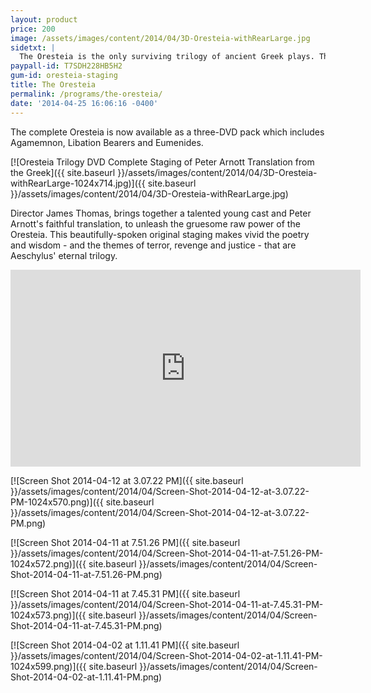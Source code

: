 ```yaml
---
layout: product
price: 200
image: /assets/images/content/2014/04/3D-Oresteia-withRearLarge.jpg
sidetxt: |
  The Oresteia is the only surviving trilogy of ancient Greek plays. This boxed set contains all three plays of the Oresteia.
paypall-id: T7SDH228HB5H2
gum-id: oresteia-staging
title: The Oresteia
permalink: /programs/the-oresteia/
date: '2014-04-25 16:06:16 -0400'
---
```

The complete Oresteia is now available as a three-DVD pack which includes Agamemnon, Libation Bearers and Eumenides.

[![Oresteia Trilogy DVD Complete Staging of Peter Arnott Translation from the Greek]({{ site.baseurl }}/assets/images/content/2014/04/3D-Oresteia-withRearLarge-1024x714.jpg)]({{ site.baseurl }}/assets/images/content/2014/04/3D-Oresteia-withRearLarge.jpg)

Director James Thomas, brings together a talented young cast and Peter Arnott's faithful translation, to unleash the gruesome raw power of the Oresteia. This beautifully-spoken original staging makes vivid the poetry and wisdom - and the themes of terror, revenge and justice - that are Aeschylus' eternal trilogy.

<iframe src="https://www.youtube.com/embed/I_BBr20t_gA?rel=0&amp;modestbranding=1&amp;autohide=1" width="560" height="315" frameborder="0" allowfullscreen="allowfullscreen"></iframe>

[![Screen Shot 2014-04-12 at 3.07.22 PM]({{ site.baseurl }}/assets/images/content/2014/04/Screen-Shot-2014-04-12-at-3.07.22-PM-1024x570.png)]({{ site.baseurl }}/assets/images/content/2014/04/Screen-Shot-2014-04-12-at-3.07.22-PM.png)

[![Screen Shot 2014-04-11 at 7.51.26 PM]({{ site.baseurl }}/assets/images/content/2014/04/Screen-Shot-2014-04-11-at-7.51.26-PM-1024x572.png)]({{ site.baseurl }}/assets/images/content/2014/04/Screen-Shot-2014-04-11-at-7.51.26-PM.png) 

[![Screen Shot 2014-04-11 at 7.45.31 PM]({{ site.baseurl }}/assets/images/content/2014/04/Screen-Shot-2014-04-11-at-7.45.31-PM-1024x573.png)]({{ site.baseurl }}/assets/images/content/2014/04/Screen-Shot-2014-04-11-at-7.45.31-PM.png) 

[![Screen Shot 2014-04-02 at 1.11.41 PM]({{ site.baseurl }}/assets/images/content/2014/04/Screen-Shot-2014-04-02-at-1.11.41-PM-1024x599.png)]({{ site.baseurl }}/assets/images/content/2014/04/Screen-Shot-2014-04-02-at-1.11.41-PM.png)
